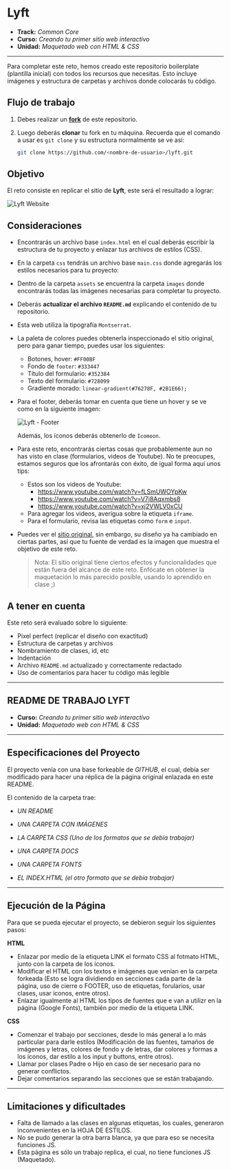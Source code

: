 # Lyft

* **Track:** _Common Core_
* **Curso:** _Creando tu primer sitio web interactivo_
* **Unidad:** _Maquetado web con HTML & CSS_

***

Para completar este reto, hemos creado este repositorio boilerplate (plantilla
inicial) con todos los recursos que necesitas. Esto incluye imágenes y
estructura de carpetas y archivos donde colocarás tu código.

## Flujo de trabajo

1. Debes realizar un [**fork**](https://gist.github.com/ivandevp/1de47ae69a5e139a6622d78c882e1f74)
   de este repositorio.

2. Luego deberás **clonar** tu fork en tu máquina. Recuerda que el comando a usar
   es `git clone` y su estructura normalmente se ve así:

   ```bash
   git clone https://github.com/<nombre-de-usuario>/lyft.git
   ```

## Objetivo

El reto consiste en replicar el sitio de **Lyft**, este será el resultado
a lograr:

![Lyft Website](docs/fullpage.png)

## Consideraciones

* Encontrarás un archivo base `index.html` en el cual deberás escribir la
  estructura de tu proyecto y enlazar tus archivos de estilos (CSS).

* En la carpeta `css` tendrás un archivo base `main.css` donde agregarás los
  estilos necesarios para tu proyecto:

* Dentro de la carpeta `assets` se encuentra la carpeta `images` donde
  encontrarás todas las imágenes necesarias para completar tu proyecto.

* Deberás **actualizar el archivo `README.md`** explicando el contenido de tu
  repositorio.

* Esta web utiliza la tipografía `Montserrat`.

* La paleta de colores puedes obtenerla inspeccionado el sitio original, pero
  para ganar tiempo, puedes usar los siguientes:

  - Botones, hover: `#FF00BF`
  - Fondo de `footer`: `#333447`
  - Título del formulario: `#352384`
  - Texto del formulario: `#728099`
  - Gradiente morado: `linear-gradient(#76278F, #2B1E66);`

* Para el footer, deberás tomar en cuenta que tiene un hover y se ve como en la
  siguiente imagen:

  ![Lyft - Footer](docs/footer.gif)

  Además, los íconos deberás obtenerlo de `Icomoon`.

* Para este reto, encontrarás ciertas cosas que probablemente aun no has visto
  en clase (formularios, videos de Youtube). No te preocupes, estamos seguros
  que los afrontarás con éxito, de igual forma aquí unos tips:

  - Estos son los videos de Youtube:
    * https://www.youtube.com/watch?v=fLSmUWOYpKw
    * https://www.youtube.com/watch?v=V7j8Aqxmbs8
    * https://www.youtube.com/watch?v=xj2VWLV0xCU
  - Para agregar los videos, averigua sobre la etiqueta `iframe`.
  - Para el formulario, revisa las etiquetas como `form` e `input`.

* Puedes ver el [sitio original](https://www.lyft.com/), sin embargo, su diseño
  ya ha cambiado en ciertas partes, así que tu fuente de verdad es la imagen que
  muestra el objetivo de este reto.

  > Nota: El sitio original tiene ciertos efectos y funcionalidades que
están fuera del alcance de este reto. Enfócate en obtener la maquetación
lo más parecido posible, usando lo aprendido en clase ;)

## A tener en cuenta

Este reto será evaluado sobre lo siguiente:

* Pixel perfect (replicar el diseño con exactitud)
* Estructura de carpetas y archivos
* Nombramiento de clases, id, etc
* Indentación
* Archivo `README.md` actualizado y correctamente redactado
* Uso de comentarios para hacer tu código más legible

***

## README DE TRABAJO LYFT

* **Curso:** _Creando tu primer sitio web interactivo_
* **Unidad:** _Maquetado web con HTML & CSS_

***

## Especificaciones del Proyecto

El proyecto venía con una base forkeable de _GITHUB_, el cual, debía ser modificado para hacer una réplica de la página original
enlazada en este README.

El contenido de la carpeta trae:
* _UN README_

* _UNA CARPETA CON IMÁGENES_

* _LA CARPETA CSS (Uno de los formatos que se debía trabajar)_

* _UNA CARPETA DOCS_

* _UNA CARPETA FONTS_

* _EL INDEX.HTML (el otro formato que se debía trabajar)_

***

## Ejecución de la Página

Para que se pueda ejecutar el proyecto, se debieron seguir los siguientes pasos:

**HTML**

* Enlazar por medio de la etiqueta LINK el formato CSS al fotmato HTML, junto con la carpeta de los íconos.
* Modificar el HTML con los textos e imágenes que venían en la carpeta forkeada (Esto se logra dividiendo en secciones cada parte de la
página, uso de cierre o FOOTER, uso de etiquetas, forularios, usar clases, usar íconos, entre otros).
* Enlazar igualmente al HTML los tipos de fuentes que e van a utilizr en la página (Google Fonts), también por medio de la 
etiqueta LINK.

**CSS**

* Comenzar el trabajo por secciones, desde lo más general a lo más particular para darle estilos (Modificación de las fuentes, tamaños
de imágenes y letras, colores de fondo y de letras, dar colores y formas a los íconos, dar estilo a los input y buttons, entre otros).
* Llamar por clases Padre o Hijo en caso de ser necesario para no generar conflictos.
* Dejar comentarios separando las secciones que se están trabajando.

***

## Limitaciones y dificultades

* Falta de llamado a las clases en algunas etiquetas, los cuales, generaron inconvenientes en la HOJA DE ESTILOS.
* No se pudo generar la otra barra blanca, ya que para eso se necesita funciones JS.
* Esta página es sólo un trabajo replica, el cual, no tiene funciones JS (Maquetado).
